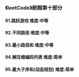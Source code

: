 ### 《leetCode》刷题第十部分
#### 91.跳跃游戏        难度:中等
#### 92.不同路径        难度:中等
#### 93.最小路径和       难度:中等
#### 94.解压缩编码列表     难度:简单
#### 95.最大子序和(动态规划)     难度:简单